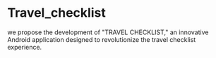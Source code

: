 # Travel_checklist
we propose the development of "TRAVEL CHECKLIST," an innovative Android application designed to revolutionize the travel checklist experience.
